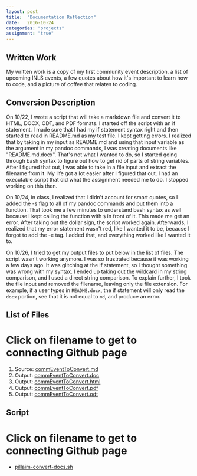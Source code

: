 ```yaml
---
layout: post
title:  "Documentation Reflection"
date:   2016-10-24
categories: "projects"
assignment: "true"
---
```


## Written Work
My written work is a copy of my first community event description, a list of upcoming INLS events, a few quotes about how it's important to learn how to code, and a picture of coffee that relates to coding.

## Conversion Description
On 10/22, I wrote a script that will take a markdown file and convert it to HTML, DOCX, ODT, and PDF formats. I started off the script with an if statement. I made sure that I had my if statement syntax right and then started to read in README.md as my test file. I kept getting errors. I realized that by taking in my input as README.md and using that input variable as the argument in my pandoc commands, I was creating documents like "README.md.docx". That's not what I wanted to do, so I started going through bash syntax to figure out how to get rid of parts of string variables. After I figured that out, I was able to take in a file input and extract the filename from it. My life got a lot easier after I figured that out. I had an executable script that did what the assignment needed me to do. I stopped working on this then.

On 10/24, in class, I realized that I didn't account for smart quotes, so I added the -s flag to all of my pandoc commands and put them into a function. That took me a few minutes to understand bash syntax as well because I kept calling the function with `$` in front of it. This made me get an error. After taking out the dollar sign, the script worked again. Afterwards, I realized that my error statement wasn't red, like I wanted it to be, because I forgot to add the -e tag. I added that, and everything worked like I wanted it to.

On 10/26, I tried to get my output files to put below in the list of files. The script wasn't working anymore. I was so frustrated because it was working a few days ago. It was glitching at the if statement, so I thought something was wrong with my syntax. I ended up taking out the wildcard in my string comparison, and I used a direct string comparison. To explain further, I took the file input and removed the filename, leaving only the file extension. For example, if a user types in `README.docx`, the if statement will only read the `docx` portion, see that it is not equal to `md`, and produce an error.

## List of Files

# Click on filename to get to connecting Github page

1. Source: [commEventToConvert.md](https://github.com/inls161/assignment-3-pillaim/blob/5489558d33704c6939ae7f7e14aabb87a551fa24/commEventToConvert.md)
2. Output: [commEventToConvert.doc](https://github.com/inls161/assignment-3-pillaim/blob/ff8f2b6276999f290f9d28cdcff8a157bdac905b/commEventToConvert.docx)
3. Output: [commEventToConvert.html](https://github.com/inls161/assignment-3-pillaim/blob/ff8f2b6276999f290f9d28cdcff8a157bdac905b/commEventToConvert.html)
4. Output: [commEventToConvert.pdf](https://github.com/inls161/assignment-3-pillaim/blob/ff8f2b6276999f290f9d28cdcff8a157bdac905b/commEventToConvert.pdf)
5. Output: [commEventToConvert.odt](https://github.com/inls161/assignment-3-pillaim/blob/ff8f2b6276999f290f9d28cdcff8a157bdac905b/commEventToConvert.odt)

## Script

# Click on filename to get to connecting Github page

- [pillaim-convert-docs.sh](https://github.com/inls161/assignment-3-pillaim/commit/0309cab0863296de9a3d723c25887657d20b82d0)

